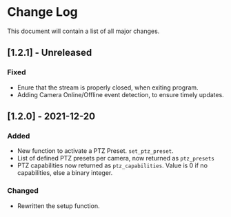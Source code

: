 # Change Log

This document will contain a list of all major changes.

## [1.2.1] - Unreleased

### Fixed

- Enure that the stream is properly closed, when exiting program.
- Adding Camera Online/Offline event detection, to ensure timely updates.


## [1.2.0] - 2021-12-20

### Added

- New function to activate a PTZ Preset. `set_ptz_preset`.
- List of defined PTZ presets per camera, now returned as `ptz_presets`
- PTZ capabilities now returned as `ptz_capabilities`. Value is 0 if no capabilities, else a binary integer.

### Changed

- Rewritten the setup function.

